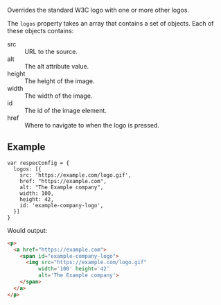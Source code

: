 Overrides the standard W3C logo with one or more other logos.

The `logos` property takes an array that contains a set of objects. Each of these objects contains:

<dl>
  <dt>src</dt>
  <dd>URL to the source.</dd>
  <dt>alt</dt>
  <dd>The alt attribute value.</dd>
  <dt>height</dt>
  <dd>The height of the image.</dd>
  <dt>width</dt>
  <dd>The width of the image.</dd>
  <dt>id</dt>
  <dd>The id of the image element.</dd>
  <dt>href</dt>
  <dd>Where to navigate to when the logo is pressed.</dd>
</dl>

## Example
```JS
var respecConfig = {
  logos: [{
    src: 'https://example.com/logo.gif',
    href: "https://example.com",
    alt: "The Example company",
    width: 100,
    height: 42,
    id: 'example-company-logo',
  }]
}
```

Would output:

```HTML 
<p>
  <a href="https://example.com">
    <span id="example-company-logo">
      <img src="https://example.com/logo.gif" 
          width='100' height='42'
          alt='The Example company'>
    </span>
  </a>
</p>
```
